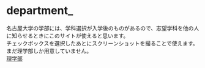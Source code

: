 # department_
名古屋大学の学部には、学科選択が入学後のものがあるので、志望学科を他の人に知らせるときにこのサイトが使えると思います。<br>
チェックボックスを選択したあとにスクリーンショットを撮ることで使えます。<br>
まだ理学部しか用意していません。<br>
<a href="sience">理学部</a>
